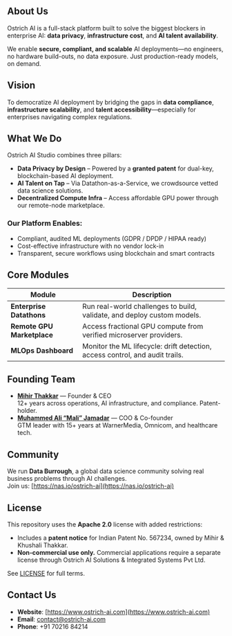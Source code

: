 ## About Us

Ostrich AI is a full-stack platform built to solve the biggest blockers in enterprise AI: **data privacy**, **infrastructure cost**, and **AI talent availability**.

We enable **secure, compliant, and scalable** AI deployments—no engineers, no hardware build-outs, no data exposure. Just production-ready models, on demand.

## Vision

To democratize AI deployment by bridging the gaps in **data compliance**, **infrastructure scalability**, and **talent accessibility**—especially for enterprises navigating complex regulations.

## What We Do

Ostrich AI Studio combines three pillars:

- **Data Privacy by Design** – Powered by a **granted patent** for dual-key, blockchain-based AI deployment.
- **AI Talent on Tap** – Via Datathon-as-a-Service, we crowdsource vetted data science solutions.
- **Decentralized Compute Infra** – Access affordable GPU power through our remote-node marketplace.

### Our Platform Enables:

- Compliant, audited ML deployments (GDPR / DPDP / HIPAA ready)  
- Cost-effective infrastructure with no vendor lock-in  
- Transparent, secure workflows using blockchain and smart contracts

## Core Modules

| Module                     | Description                                                                 |
|----------------------------|-----------------------------------------------------------------------------|
| **Enterprise Datathons**   | Run real-world challenges to build, validate, and deploy custom models.     |
| **Remote GPU Marketplace** | Access fractional GPU compute from verified microserver providers.          |
| **MLOps Dashboard**        | Monitor the ML lifecycle: drift detection, access control, and audit trails.|

## Founding Team

- [**Mihir Thakkar**](https://www.linkedin.com/in/thakkarmihir) — Founder & CEO  
  12+ years across operations, AI infrastructure, and compliance. Patent-holder.
- [**Muhammed Ali “Mali” Jamadar**](https://www.linkedin.com/in/muhammedalij) — COO & Co-founder  
  GTM leader with 15+ years at WarnerMedia, Omnicom, and healthcare tech.

## Community

We run **Data Burrough**, a global data science community solving real business problems through AI challenges.  
Join us: [https://nas.io/ostrich-ai](https://nas.io/ostrich-ai)

## License

This repository uses the **Apache 2.0** license with added restrictions:
- Includes a **patent notice** for Indian Patent No. 567234, owned by Mihir & Khushali Thakkar.
- **Non‑commercial use only.** Commercial applications require a separate license through Ostrich AI Solutions & Integrated Systems Pvt Ltd.

See [LICENSE](LICENSE) for full terms.

## Contact Us

- **Website**: [https://www.ostrich-ai.com](https://www.ostrich-ai.com)  
- **Email**: [contact@ostrich-ai.com](mailto:contact@ostrich-ai.com)  
- **Phone**: +91 70216 84214  
